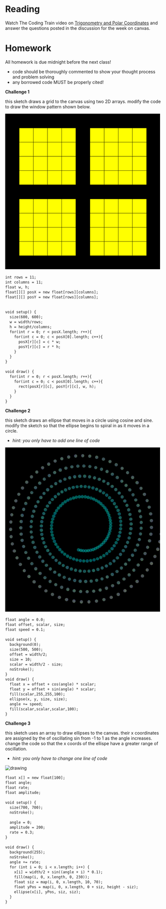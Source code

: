 # Reading
Watch The Coding Train video on  [Trigonometry and Polar Coordinates](https://www.youtube.com/watch?v=znOBmOrtz_M) and answer the questions posted in the discussion for the week on canvas.

# Homework
All homework is due midnight before the next class!
- code should be thoroughly commented to show your thought process and problem solving
- any borrowed code MUST be properly cited!

**Challenge 1**

this sketch draws a grid to the canvas using two 2D arrays. modify the code to draw the window pattern shown below.

<img src="https://github.com/Code1-SecB/Code_1_FA18/blob/master/img/array2D.png" alt="drawing" width="500"/>

```
int rows = 11;
int columns = 11;
float w, h;
float[][] posX = new float[rows][columns];
float[][] posY = new float[rows][columns];


void setup() {
  size(600, 600);
  w = width/rows;
  h = height/columns;
  for(int r = 0; r < posX.length; r++){
    for(int c = 0; c < posX[0].length; c++){
      posX[r][c] = c * w;
      posY[r][c] = r * h;
    }
  }
}

void draw() {
  for(int r = 0; r < posX.length; r++){
    for(int c = 0; c < posX[0].length; c++){
      rect(posX[r][c], posY[r][c], w, h);
    }
  }
}
```

**Challenge 2**

this sketch draws an ellipse that moves in a circle using cosine and sine. modify the sketch so that the ellipse begins to spiral in as it moves in a circle.
- *hint: you only have to add one line of code*

<img src="https://github.com/Code1-SecB/Code_1_FA18/blob/master/img/spiral.gif" alt="drawing" width="500"/>

```
float angle = 0.0;
float offset, scalar, size;
float speed = 0.1;

void setup() {
  background(0);
  size(500, 500);
  offset = width/2;
  size = 10;
  scalar = width/2 - size;
  noStroke();
}
void draw() {
  float x = offset + cos(angle) * scalar;
  float y = offset + sin(angle) * scalar;
  fill(scalar,255,255,100);
  ellipse(x, y, size, size);
  angle += speed;
  fill(scalar,scalar,scalar,100);
}
```

**Challenge 3**

this sketch uses an array to draw ellipses to the canvas. their x coordinates are assigned by the of oscillating sin from -1 to 1 as the angle increases. change the code so that the x coords of the ellispe have a greater range of oscillation.  
- *hint: you only have to change one line of code*

<img src="https://github.com/Code1-SecB/Code_1_FA18/blob/master/img/oscillate1.gif" alt="drawing" width="500"/>

```
float x[] = new float[100];
float angle;
float rate;
float amplitude;

void setup() {
  size(700, 700);
  noStroke();

  angle = 0;
  amplitude = 200;
  rate = 0.3;
}

void draw() {
  background(255);
  noStroke();
  angle += rate;
  for (int i = 0; i < x.length; i++) {
    x[i] = width/2 + sin((angle + i) * 0.1);
    fill(map(i, 0, x.length, 0, 230));
    float siz = map(i, 0, x.length, 10, 70);
    float yPos = map(i, 0, x.length, 0 + siz, height - siz);
    ellipse(x[i], yPos, siz, siz);
  }
}
```
